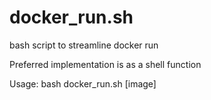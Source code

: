 # docker_run.sh
bash script to streamline docker run

Preferred implementation is as a shell function

Usage: bash docker_run.sh [image]
